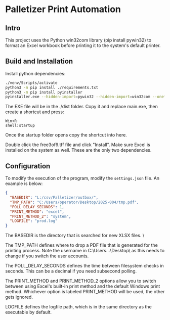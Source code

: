 # Palletizer Print Automation

## Intro

This project uses the Python win32com library (pip install pywin32) to format an Excel workbook before printing it to the system's default printer.

## Build and Installation

Install python dependencies:

```bash
./venv/Scripts/activate
python3 -m pip install ./requirements.txt
python3 -m pip install pyinstaller
pyinstaller.exe --hidden-import=pywin32 --hidden-import=win32com --onefile ./main.py
```

The EXE file will be in the ./dist folder. Copy it and replace main.exe, then create a shortcut and press:

```
Win+R
shell:startup
```

Once the startup folder opens copy the shortcut into here.

Double click the free3of9.tff file and click "Install". Make sure Excel is installed on the system as well. These are the only two dependencies.

## Configuration

To modify the execution of the program, modify the `settings.json` file. An example is below:

```json
{
  "BASEDIR": "L:/csv/Palletizer/outbox/",
  "TMP_PATH": "C:/Users/operator/Desktop/2025-004/tmp.pdf",
  "POLL_DELAY_SECONDS": 1,
  "PRINT_METHOD": "excel",
  "PRINT_METHOD_2": "system",
  "LOGFILE": "prod.log"
}
```

The BASEDIR is the directory that is searched for new XLSX files. \

The TMP_PATH defines where to drop a PDF file that is generated for the printing process. Note the username in C:\Users\...\Desktop\ as this needs to change if you switch the user accounts.

The POLL_DELAY_SECONDS defines the time between filesystem checks in seconds. This can be a decimal if you need subsecond polling.

The PRINT_METHOD and PRINT_METHOD_2 options allow you to switch between using Excel's built-in print method and the default Windows print method. Whichever option is labeled PRINT_METHOD will be used, the other gets ignored.

LOGFILE defines the logfile path, which is in the same directory as the executable by default.
